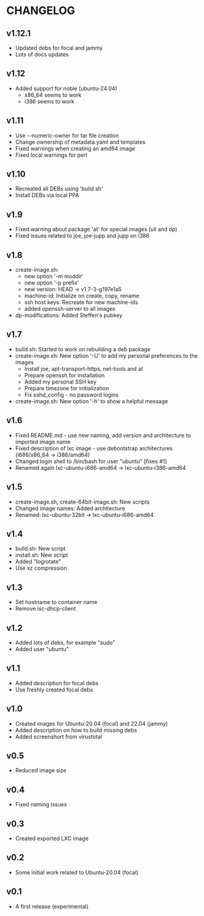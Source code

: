 CHANGELOG
=========

v1.12.1
-------

- Updated debs for focal and jammy
- Lots of docs updates

v1.12
-----

- Added support for noble (ubuntu-24.04)
  - x86_64 seems to work
  - i386 seems to work

v1.11
-----
- Use --numeric-owner for tar file creation
- Change ownership of metadata.yaml and templates
- Fixed warnings when creating an amd64 image
- Fixed local warnings for perl

v1.10
-----

- Recreated all DEBs using 'build.sh'
- Install DEBs via local PPA

v1.9
----

- Fixed warning about package 'at' for special images (uli and dp)
- Fixed issues related to joe, joe-jupp and jupp on i386

v1.8
----

- create-image.sh:
  - new option '-m moddir'
  - new option '-p prefix'
  - new version: HEAD -> v1.7-3-g197e1a5
  - machine-id: Initialize on create, copy, rename
  - ssh host keys: Recreate for new machine-ids
  - added openssh-server to all images
- dp-modifications: Added Steffen's pubkey

v1.7
----

- build.sh: Started to work on rebuilding a deb package
- create-image.sh: New option '-U' to add my personal preferences to the images
  - Install joe, apt-transport-https, net-tools and at
  - Prepare openssh for installation
  - Added my personal SSH key
  - Prepare timezone for initialization
  - Fix sshd_config - no password logins
- create-image.sh: New option '-h' to show a helpful message

v1.6
----

- Fixed README.md - use new naming, add version and architecture to imported image name
- Fixed description of lxc image - use debootstrap architectures (i686/x86_64 -> i386/amd64)
- Changed login shell to /bin/bash for user "ubuntu" [fixes #1]
- Renamed again lxc-ubuntu-i686-amd64 -> lxc-ubuntu-i386-amd64

v1.5
----

- create-image.sh, create-64bit-image.sh: New scripts
- Changed image names: Added architecture
- Renamed: lxc-ubuntu-32bit -> lxc-ubuntu-i686-amd64

v1.4
----

- build.sh: New script
- install.sh: New script
- Added "logrotate"
- Use xz compression

v1.3
----

- Set hostname to container name
- Remove isc-dhcp-client

v1.2
----

- Added lots of debs, for example "sudo"
- Added user "ubuntu"

v1.1
----

- Added description for focal debs
- Use freshly created focal debs

v1.0
----

- Created images for Ubuntu-20.04 (focal) and 22.04 (jammy)
- Added description on how to build missing debs
- Added screenshort from virustotal

v0.5
----

- Reduced image size

v0.4
----

- Fixed naming issues

v0.3
----

- Created exported LXC image

v0.2
----

- Some initial work related to Ubuntu-20.04 (focal)

v0.1
----

- A first release (experimental)
